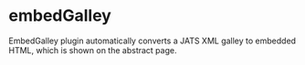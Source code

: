# embedGalley
EmbedGalley plugin automatically converts a JATS XML galley to embedded HTML, which is shown on the abstract page.